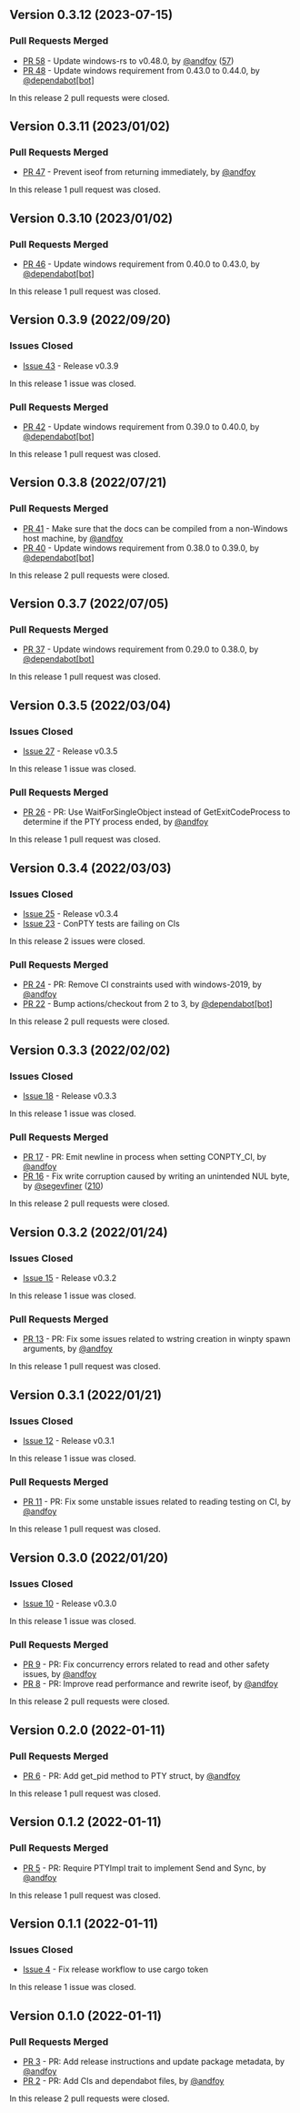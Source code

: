 ## Version 0.3.12 (2023-07-15)


### Pull Requests Merged

* [PR 58](https://github.com/andfoy/winpty-rs/pull/58) - Update windows-rs to v0.48.0, by [@andfoy](https://github.com/andfoy) ([57](https://github.com/andfoy/winpty-rs/issues/57))
* [PR 48](https://github.com/andfoy/winpty-rs/pull/48) - Update windows requirement from 0.43.0 to 0.44.0, by [@dependabot[bot]](https://github.com/apps/dependabot)

In this release 2 pull requests were closed.


## Version 0.3.11 (2023/01/02)


### Pull Requests Merged

* [PR 47](https://github.com/andfoy/winpty-rs/pull/47) - Prevent iseof from returning immediately, by [@andfoy](https://github.com/andfoy)

In this release 1 pull request was closed.


## Version 0.3.10 (2023/01/02)


### Pull Requests Merged

* [PR 46](https://github.com/andfoy/winpty-rs/pull/46) - Update windows requirement from 0.40.0 to 0.43.0, by [@dependabot[bot]](https://github.com/apps/dependabot)

In this release 1 pull request was closed.


## Version 0.3.9 (2022/09/20)

### Issues Closed

* [Issue 43](https://github.com/andfoy/winpty-rs/issues/43) - Release v0.3.9

In this release 1 issue was closed.

### Pull Requests Merged

* [PR 42](https://github.com/andfoy/winpty-rs/pull/42) - Update windows requirement from 0.39.0 to 0.40.0, by [@dependabot[bot]](https://github.com/apps/dependabot)

In this release 1 pull request was closed.


## Version 0.3.8 (2022/07/21)


### Pull Requests Merged

* [PR 41](https://github.com/andfoy/winpty-rs/pull/41) - Make sure that the docs can be compiled from a non-Windows host machine, by [@andfoy](https://github.com/andfoy)
* [PR 40](https://github.com/andfoy/winpty-rs/pull/40) - Update windows requirement from 0.38.0 to 0.39.0, by [@dependabot[bot]](https://github.com/apps/dependabot)

In this release 2 pull requests were closed.


## Version 0.3.7 (2022/07/05)


### Pull Requests Merged

* [PR 37](https://github.com/andfoy/winpty-rs/pull/37) - Update windows requirement from 0.29.0 to 0.38.0, by [@dependabot[bot]](https://github.com/apps/dependabot)

In this release 1 pull request was closed.


## Version 0.3.5 (2022/03/04)

### Issues Closed

* [Issue 27](https://github.com/andfoy/winpty-rs/issues/27) - Release v0.3.5

In this release 1 issue was closed.

### Pull Requests Merged

* [PR 26](https://github.com/andfoy/winpty-rs/pull/26) - PR: Use WaitForSingleObject instead of GetExitCodeProcess to determine if the PTY process ended, by [@andfoy](https://github.com/andfoy)

In this release 1 pull request was closed.


## Version 0.3.4 (2022/03/03)

### Issues Closed

* [Issue 25](https://github.com/andfoy/winpty-rs/issues/25) - Release v0.3.4
* [Issue 23](https://github.com/andfoy/winpty-rs/issues/23) - ConPTY tests are failing on CIs

In this release 2 issues were closed.

### Pull Requests Merged

* [PR 24](https://github.com/andfoy/winpty-rs/pull/24) - PR: Remove CI constraints used with windows-2019, by [@andfoy](https://github.com/andfoy)
* [PR 22](https://github.com/andfoy/winpty-rs/pull/22) - Bump actions/checkout from 2 to 3, by [@dependabot[bot]](https://github.com/apps/dependabot)

In this release 2 pull requests were closed.


## Version 0.3.3 (2022/02/02)

### Issues Closed

* [Issue 18](https://github.com/andfoy/winpty-rs/issues/18) - Release v0.3.3

In this release 1 issue was closed.

### Pull Requests Merged

* [PR 17](https://github.com/andfoy/winpty-rs/pull/17) - PR: Emit newline in process when setting CONPTY_CI, by [@andfoy](https://github.com/andfoy)
* [PR 16](https://github.com/andfoy/winpty-rs/pull/16) - Fix write corruption caused by writing an unintended NUL byte, by [@segevfiner](https://github.com/segevfiner) ([210](https://github.com/spyder-ide/pywinpty/issues/210))

In this release 2 pull requests were closed.


## Version 0.3.2 (2022/01/24)

### Issues Closed

* [Issue 15](https://github.com/andfoy/winpty-rs/issues/15) - Release v0.3.2

In this release 1 issue was closed.

### Pull Requests Merged

* [PR 13](https://github.com/andfoy/winpty-rs/pull/13) - PR: Fix some issues related to wstring creation in winpty spawn arguments, by [@andfoy](https://github.com/andfoy)

In this release 1 pull request was closed.


## Version 0.3.1 (2022/01/21)

### Issues Closed

* [Issue 12](https://github.com/andfoy/winpty-rs/issues/12) - Release v0.3.1

In this release 1 issue was closed.

### Pull Requests Merged

* [PR 11](https://github.com/andfoy/winpty-rs/pull/11) - PR: Fix some unstable issues related to reading testing on CI, by [@andfoy](https://github.com/andfoy)

In this release 1 pull request was closed.


## Version 0.3.0 (2022/01/20)

### Issues Closed

* [Issue 10](https://github.com/andfoy/winpty-rs/issues/10) - Release v0.3.0

In this release 1 issue was closed.

### Pull Requests Merged

* [PR 9](https://github.com/andfoy/winpty-rs/pull/9) - PR: Fix concurrency errors related to read and other safety issues, by [@andfoy](https://github.com/andfoy)
* [PR 8](https://github.com/andfoy/winpty-rs/pull/8) - PR: Improve read performance and rewrite iseof, by [@andfoy](https://github.com/andfoy)

In this release 2 pull requests were closed.


## Version 0.2.0 (2022-01-11)


### Pull Requests Merged

* [PR 6](https://github.com/andfoy/winpty-rs/pull/6) - PR: Add get_pid method to PTY struct, by [@andfoy](https://github.com/andfoy)

In this release 1 pull request was closed.


## Version 0.1.2 (2022-01-11)


### Pull Requests Merged

* [PR 5](https://github.com/andfoy/winpty-rs/pull/5) - PR: Require PTYImpl trait to implement Send and Sync, by [@andfoy](https://github.com/andfoy)

In this release 1 pull request was closed.


## Version 0.1.1 (2022-01-11)

### Issues Closed

* [Issue 4](https://github.com/andfoy/winpty-rs/issues/4) - Fix release workflow to use cargo token

In this release 1 issue was closed.

## Version 0.1.0 (2022-01-11)


### Pull Requests Merged

* [PR 3](https://github.com/andfoy/winpty-rs/pull/3) - PR: Add release instructions and update package metadata, by [@andfoy](https://github.com/andfoy)
* [PR 2](https://github.com/andfoy/winpty-rs/pull/2) - PR: Add CIs and dependabot files, by [@andfoy](https://github.com/andfoy)

In this release 2 pull requests were closed.
